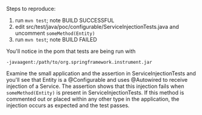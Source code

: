 Steps to reproduce:

1. run `mvn test`; note BUILD SUCCESSFUL
2. edit src/test/java/poc/configurable/ServiceInjectionTests.java and uncomment `someMethod(Entity)`
3. run `mvn test`; note BUILD FAILED

You'll notice in the pom that tests are being run with

    -javaagent:/path/to/org.springframework.instrument.jar

Examine the small application and the assertion in ServiceInjectionTests and you'll see that Entity is a @Configurable and uses @Autowired to receive injection of a Service.  The assertion shows that this injection fails when `someMethod(Entity)` is present in ServiceInjectionTests.  If this method is commented out or placed within any other type in the application, the injection occurs as expected and the test passes.

